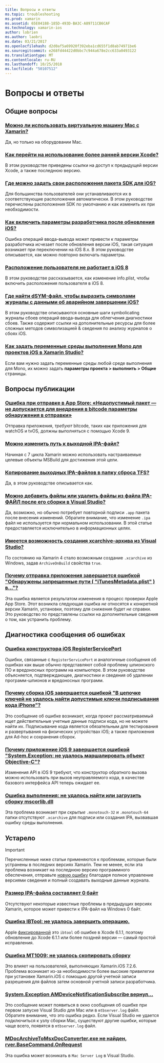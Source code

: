 ```yaml
---
title: Вопросы и ответы
ms.topic: troubleshooting
ms.prod: xamarin
ms.assetid: 65E04188-185D-493D-BA3C-A89711CB6CAF
ms.technology: xamarin-ios
author: lobrien
ms.author: laobri
ms.date: 03/21/2017
ms.openlocfilehash: d2d0af5a69920f392eba1cd655f1d8ab74971be6
ms.sourcegitcommit: e268fd44422d0bbc7c944a678e2cc633a0493122
ms.translationtype: MT
ms.contentlocale: ru-RU
ms.lasthandoff: 10/25/2018
ms.locfileid: "50107512"
---
```

# <a name="frequently-asked-questions"></a>Вопросы и ответы

## <a name="general-questions"></a>Общие вопросы

### <a name="can-i-use-a-mac-vm-with-xamarinmac-vmmd"></a>[Можно ли использовать виртуальную машину Mac с Xamarin?](mac-vm.md)
Да, но только на оборудовании Mac.

### <a name="how-can-i-downgrade-xcodedowngrade-xcodemd"></a>[Как перейти на использование более ранней версии Xcode?](downgrade-xcode.md)
В этом руководстве приведены ссылки на доступ к предыдущей версии Xcode, а также последнюю версию.

### <a name="where-can-i-set-my-ios-sdk-locationsios-sdkmd"></a>[Где можно задать свои расположения пакета SDK для iOS?](ios-sdk.md)
Для большинства пользователей они устанавливаются их в соответствующие расположения автоматически. В этом руководстве перечислены расположения SDK по умолчанию и как изменить их при необходимости.

### <a name="how-can-i-reenable-developer-options-after-updating-iosupdate-developer-optionsmd"></a>[Как включить параметры разработчика после обновления iOS?](update-developer-options.md)
Ошибка операций ввода-вывода может привести к параметры разработчика исчезает после обновления версии iOS, такая ситуация возникает при переключении на iOS 8.x. В этом руководстве описывается, как можно повторно включать параметры.

### <a name="user-location-not-working-in-ios-8ios8-user-locationmd"></a>[Расположение пользователя не работает в iOS 8](ios8-user-location.md)
В этом руководстве рассказывается, как изменение info.plist, чтобы включить расположения пользователя в iOS 8.

### <a name="where-can-i-find-the-dsym-file-to-symbolicate-ios-crash-logssymbolicate-ios-crashmd"></a>[Где найти dSYM-файл, чтобы выразить символами журналы с данными об аварийном завершении iOS?](symbolicate-ios-crash.md)
В этом руководстве описываются основные шаги symbolicating журналы сбоев операций ввода-вывода для облегчения диагностики сбоев. Также содержит ссылки на дополнительные ресурсы для более сложных методов символизацией & сведения по анализу журналов о сбоях iOS.


### <a name="how-do-i-set-mono-runtime-environment-variables-for-ios-projects-in-xamarin-studioxs-mono-runtimemd"></a>[Как задать переменные среды выполнения Mono для проектов iOS в Xamarin Studio?](xs-mono-runtime.md)
Если вам нужно задать переменные среды любой среде выполнения для Mono, их можно задать **параметры проекта > выполнить > Общие** страницы.

## <a name="publishing-questions"></a>Вопросы публикации

### <a name="error-when-submitting-to-app-store-invalid-bundle---options-not-allowed-to-be-embedded-in-bitcode-are-detected-in-the-submissioninvalid-bundle-bitcodemd"></a>[Ошибка при отправке в App Store: «Недопустимый пакет — не допускается для внедрения в bitcode параметры обнаружения в отправки»](invalid-bundle-bitcode.md)

Отправка приложения, _требуют_ bitcode, таких как приложения для watchOS и tvOS, должны выполняться с помощью Xcode 9.

### <a name="can-i-change-the-output-path-of-the-ipa-fileipa-output-pathmd"></a>[Можно изменить путь к выходной IPA-файл?](ipa-output-path.md)
Начиная с 7 цикла Xamarin можно использовать настраиваемые целевые объекты MSBuild для достижения этой цели.

### <a name="how-can-i-copy-ipa-output-files-to-the-tfs-drop-folderipa-tfsmd"></a>[Копирование выходных IPA-файлов в папку сброса TFS?](ipa-tfs.md)
Да, в этом руководстве описывается как.

### <a name="can-i-add-files-to-or-remove-files-from-an-ipa-file-after-building-it-in-visual-studiomodify-ipamd"></a>[Можно добавить файлы или удалить файлы из файла IPA-ФАЙЛ после его сборки в Visual Studio?](modify-ipa.md)
Да, возможно, но обычно потребует повторной подписи `.app` пакета после внесения изменений. Обратите внимание, что изменение `.ipa` файл не используется при нормальном использовании. В этой статье предоставляется исключительно в информационных целях.

### <a name="is-it-possible-to-create-a-xcarchive-archive-from-visual-studiocreate-xcarchivemd"></a>[Имеется возможность создания xcarchive-архива из Visual Studio?](create-xcarchive.md)
По состоянию на Xamarin 4 стало возможным создание `.xcarchive` из Windows, задав `ArchiveOnBuild` свойства `true`.

### <a name="why-does-my-app-submission-fail-with-disallowed-paths--itunesmetadataplist--found-at--itunesmetadata-disallowed-pathsmd"></a>[Почему отправка приложения завершается ошибкой "Обнаружены запрещенные пути ( "iTunesMetadata.plist" ) в..."?](itunesmetadata-disallowed-paths.md)
Эта ошибка является результатом изменения в процесс проверки Apple App Store. Этот возникла следующая ошибка _не_ относятся к конкретной версии Xamarin, установки, поэтому для снижения будет _не_ справки. Это руководство по представлены ссылки на дополнительные сведения о том, как устранить проблему.


## <a name="diagnosing-specific-error-messages"></a>Диагностика сообщения об ошибках

### <a name="ios-designer-error-with-registerserviceporterror-registerserviceportmd"></a>[Ошибка конструктора iOS RegisterServicePort](error-registerserviceport.md)
Ошибки, связанные с `RegisterServicePort` и аналогичные сообщения об ошибках как выше обычно представляют собой проблему шпионского ПО и вредоносных программ на компьютере. В этом руководстве объясняется, подтверждающее, диагностики и сведения об удалении программ-шпионов и вредоносных программ.

### <a name="why-does-my-ios-build-fail-with-no-valid-iphone-code-signing-keys-found-in-keychainno-codesigning-keysmd"></a>[Почему сборка iOS завершается ошибкой "В цепочке ключей не удалось найти допустимые ключи подписывания кода iPhone"?](no-codesigning-keys.md)
Это сообщение об ошибке возникает, когда проект рассматриваемый ищет действительные учетные данные подписи кода, но не можете найти их. Подписывание кода является обязательным для тестирования и развертывания на физических устройствах iOS; а также приложения для Ad-hoc и сохранения сборок.

### <a name="why-does-my-ios-9-app-fail-with-systemexception-failed-to-marshal-the-objective-c-objectexception-marshal-obj-cmd"></a>[Почему приложение iOS 9 завершается ошибкой "System.Exception: не удалось маршалировать объект Objective-C"?](exception-marshal-obj-c.md)
Изменения API в iOS 9 требуют, что конструктор обратного вызова можно использовать при вызов неуправляемого кода, в качестве базового интерфейса API теперь ожидает ее.

### <a name="runtime-error-the-assembly-mscorlibdll-was-not-found-or-could-not-be-loadederror-mscorlib-not-foundmd"></a>[Ошибка выполнения: не удалось найти или загрузить сборку mscorlib.dll](error-mscorlib-not-found.md)
Эта проблема возникает при *скрытые* `.monotouch-32` и `.monotouch-64` папки отсутствуют `.xcarchive` для подписи или создания IPA, вызвавшая ошибку среды выполнения.

## <a name="deprecated"></a>Устарело

> [!IMPORTANT]
> Перечисленные ниже статьи применяются к проблемам, которые были устранены в последних версиях Xamarin. Тем не менее, если эта проблема возникает на последнюю версию программного обеспечения, отправьте [новую ошибку](~/cross-platform/troubleshooting/questions/howto-file-bug.md) благодаря полное управление версиями сведения и полный создавать выходные данные журнала.



### <a name="ipa-file-is-0-bytesipa-zero-bytesmd"></a>[Размер IPA-файла составляет 0 байт](ipa-zero-bytes.md)
Отсутствуют некоторые известные проблемы в предыдущих версиях Xamarin, которое может привести к IPA-файл на Windows 0 байт.

### <a name="ibtool-error-the-operation-couldnt-be-completederror-ibtoolmd"></a>[Ошибка IBTool: не удалось завершить операцию.](error-ibtool.md)
Apple [фиксированной](https://developer.apple.com/library/ios/releasenotes/DeveloperTools/RN-Xcode/Chapters/xc6_release_notes.html) это `ibtool` об ошибке в Xcode 6.1.1, поэтому обновление до Xcode 6.1.1 или более поздней версии — самый простой исправления.

### <a name="error-mt1009-could-not-copy-the-assemblyerror-mt1009md"></a>[Ошибка MT1009: не удалось скопировать сборку](error-mt1009.md)
Это влияет на пользователей, выполняющих Xamarin.iOS 7.2.6. Проблема возникает из-за необходимости более высокие привилегии при установке Xamarin.iOS с помощью другой учетной записи разрешения для файлов затем основной учетной записи разработчика.

### <a name="systemexception-amdevicenotificationsubscribe-returned-exception-amddevicenotificationsubscribemd"></a>[System.Exception AMDeviceNotificationSubscribe вернул...](exception-amddevicenotificationsubscribe.md)
Это сообщение может появиться в окно сообщения об ошибке при первом запуске Visual Studio для Mac или в `mtbserver.log` файл. Обратите внимание, что это ошибка редко. Если Visual Studio не удается подключиться к узлу сборки Mac, существуют другие ошибки, которые чаще всего, появятся в `mtbserver.log` файл.

### <a name="mdocarchivetomsxdocconverterexe-not-found-rverbasecommandonrequestmdocarchivetomsxdocconverter-not-foundmd"></a>[MDocArchiveToMsxDocConverter.exe не найден, rver.BaseCommand.OnRequest](mdocarchivetomsxdocconverter-not-found.md)
Эта ошибка может возникать в `Mac Server Log` в Visual Studio.
